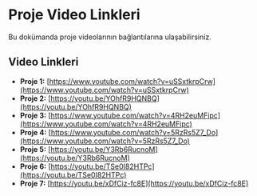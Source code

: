 # Proje Video Linkleri

Bu dokümanda proje videolarının bağlantılarına ulaşabilirsiniz.

## Video Linkleri

- **Proje 1:** [https://www.youtube.com/watch?v=uSSxtkrpCrw](https://www.youtube.com/watch?v=uSSxtkrpCrw)
- **Proje 2:** [https://youtu.be/YOhfR9HQNBQ](https://youtu.be/YOhfR9HQNBQ)
- **Proje 3:** [https://www.youtube.com/watch?v=4RH2euMFipc](https://www.youtube.com/watch?v=4RH2euMFipc)
- **Proje 4:** [https://www.youtube.com/watch?v=5RzRs5Z7_Do](https://www.youtube.com/watch?v=5RzRs5Z7_Do)
- **Proje 5:** [https://youtu.be/Y3Rb6RucnoM](https://youtu.be/Y3Rb6RucnoM)
- **Proje 6:** [https://youtu.be/TSe0I82HTPc](https://youtu.be/TSe0I82HTPc)
- **Proje 7:** [https://youtu.be/xDfCiz-fc8E](https://youtu.be/xDfCiz-fc8E)
